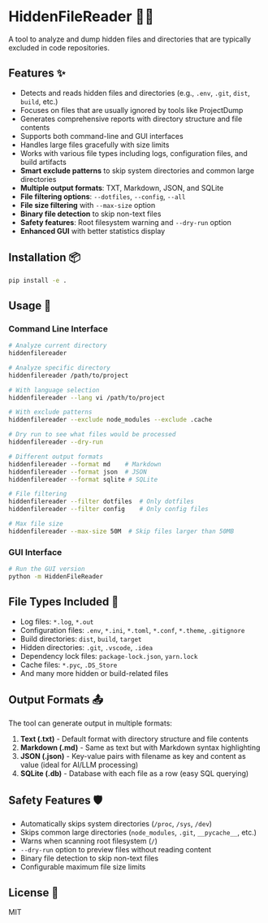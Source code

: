# HiddenFileReader 🕵️‍♂️

A tool to analyze and dump hidden files and directories that are typically excluded in code repositories.

## Features ✨

- Detects and reads hidden files and directories (e.g., `.env`, `.git`, `dist`, `build`, etc.)
- Focuses on files that are usually ignored by tools like ProjectDump
- Generates comprehensive reports with directory structure and file contents
- Supports both command-line and GUI interfaces
- Handles large files gracefully with size limits
- Works with various file types including logs, configuration files, and build artifacts
- **Smart exclude patterns** to skip system directories and common large directories
- **Multiple output formats**: TXT, Markdown, JSON, and SQLite
- **File filtering options**: `--dotfiles`, `--config`, `--all`
- **File size filtering** with `--max-size` option
- **Binary file detection** to skip non-text files
- **Safety features**: Root filesystem warning and `--dry-run` option
- **Enhanced GUI** with better statistics display

## Installation 📦

```bash
pip install -e .
```

## Usage 🚀

### Command Line Interface

```bash
# Analyze current directory
hiddenfilereader

# Analyze specific directory
hiddenfilereader /path/to/project

# With language selection
hiddenfilereader --lang vi /path/to/project

# With exclude patterns
hiddenfilereader --exclude node_modules --exclude .cache

# Dry run to see what files would be processed
hiddenfilereader --dry-run

# Different output formats
hiddenfilereader --format md    # Markdown
hiddenfilereader --format json  # JSON
hiddenfilereader --format sqlite # SQLite

# File filtering
hiddenfilereader --filter dotfiles  # Only dotfiles
hiddenfilereader --filter config    # Only config files

# Max file size
hiddenfilereader --max-size 50M  # Skip files larger than 50MB
```

### GUI Interface

```bash
# Run the GUI version
python -m HiddenFileReader
```

## File Types Included 📁

- Log files: `*.log`, `*.out`
- Configuration files: `.env`, `*.ini`, `*.toml`, `*.conf`, `*.theme`, `.gitignore`
- Build directories: `dist`, `build`, `target`
- Hidden directories: `.git`, `.vscode`, `.idea`
- Dependency lock files: `package-lock.json`, `yarn.lock`
- Cache files: `*.pyc`, `.DS_Store`
- And many more hidden or build-related files

## Output Formats 📤

The tool can generate output in multiple formats:

1. **Text (.txt)** - Default format with directory structure and file contents
2. **Markdown (.md)** - Same as text but with Markdown syntax highlighting
3. **JSON (.json)** - Key-value pairs with filename as key and content as value (ideal for AI/LLM processing)
4. **SQLite (.db)** - Database with each file as a row (easy SQL querying)

## Safety Features 🛡️

- Automatically skips system directories (`/proc`, `/sys`, `/dev`)
- Skips common large directories (`node_modules`, `.git`, `__pycache__`, etc.)
- Warns when scanning root filesystem (`/`)
- `--dry-run` option to preview files without reading content
- Binary file detection to skip non-text files
- Configurable maximum file size limits

## License 📄

MIT